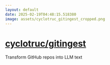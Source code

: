 ```yaml
---
layout: default
date: 2025-02-19T04:48:15.518380
image: assets/cyclotruc_gitingest_cropped.png
---
```


# [cyclotruc/gitingest](https://github.com/cyclotruc/gitingest)

Transform GitHub repos into LLM text
